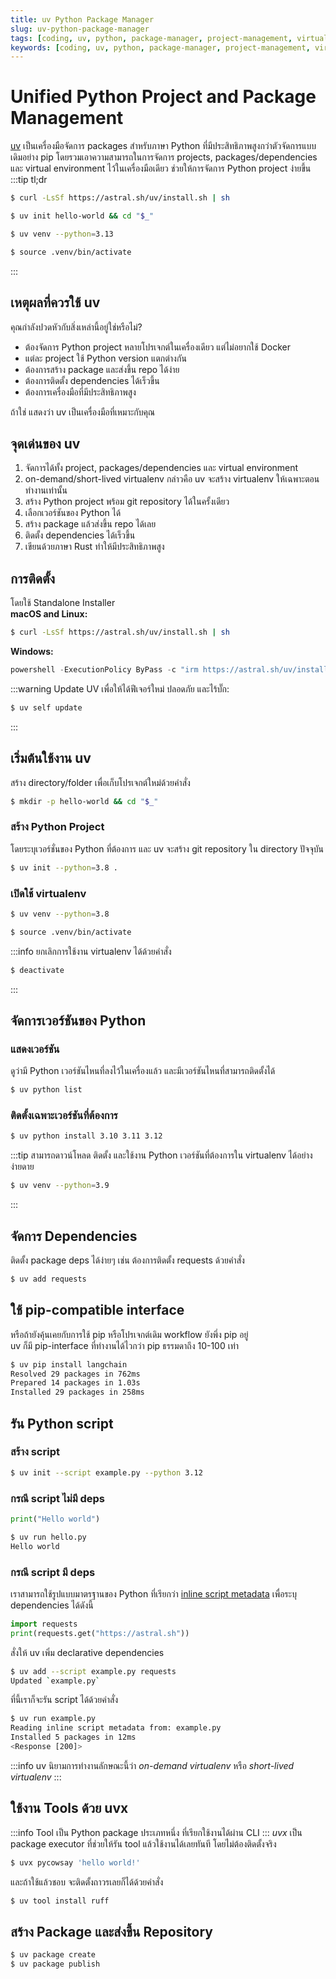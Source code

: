 ```yaml
---
title: uv Python Package Manager
slug: uv-python-package-manager
tags: [coding, uv, python, package-manager, project-management, virtualenv, dependencies, package]
keywords: [coding, uv, python, package-manager, project-management, virtualenv, dependencies, package]
---
```

# Unified Python Project and Package Management
[uv](https://github.com/astral-sh/uv) เป็นเครื่องมือจัดการ packages สำหรับภาษา Python ที่มีประสิทธิภาพสูงกว่าตัวจัดการแบบเดิมอย่าง pip โดยรวมเอาความสามารถในการจัดการ projects, packages/dependencies และ virtual environment ไว้ในเครื่องมือเดียว ช่วยให้การจัดการ Python project ง่ายขึ้น 
:::tip tl;dr
```sh
$ curl -LsSf https://astral.sh/uv/install.sh | sh
```
```sh
$ uv init hello-world && cd "$_"
```
```sh
$ uv venv --python=3.13
```
```sh
$ source .venv/bin/activate
```
:::

## เหตุผลที่ควรใช้ uv
คุณกำลังปวดหัวกับสิ่งเหล่านี้อยู่ใช่หรือไม่?
- ต้องจัดการ Python project หลายโปรเจกต์ในเครื่องเดียว แต่ไม่อยากใช้ Docker
- แต่ละ project ใช้ Python version แตกต่างกัน
- ต้องการสร้าง package และส่งขึ้น repo ได้ง่าย
- ต้องการติดตั้ง dependencies ได้เร็วขึ้น
- ต้องการเครื่องมือที่มีประสิทธิภาพสูง  

ถ้าใช่ แสดงว่า uv เป็นเครื่องมือที่เหมาะกับคุณ

## จุดเด่นของ uv
1. จัดการได้ทั้ง project, packages/dependencies และ virtual environment
2. on-demand/short-lived virtualenv กล่าวคือ uv จะสร้าง virtualenv ให้เฉพาะตอนทำงานเท่านั้น
2. สร้าง Python project พร้อม git repository ได้ในครั้งเดียว
3. เลือกเวอร์ชันของ Python ได้
4. สร้าง package แล้วส่งขึ้น repo ได้เลย
5. ติดตั้ง dependencies ได้เร็วขึ้น
6. เขียนด้วยภาษา Rust ทำให้มีประสิทธิภาพสูง

## การติดตั้ง
โดยใช้ Standalone Installer  
**macOS and Linux:**
```sh
$ curl -LsSf https://astral.sh/uv/install.sh | sh
```
**Windows:**
```powershell
powershell -ExecutionPolicy ByPass -c "irm https://astral.sh/uv/install.ps1 | iex"
```
:::warning Update UV
เพื่อให้ได้ฟีเจอร์ใหม่ ปลอดภัย และไร้บั๊ก:
```sh
$ uv self update
```
:::

## เริ่มต้นใช้งาน uv
สร้าง directory/folder เพื่อเก็บโปรเจกต์ใหม่ด้วยคำสั่ง
```sh
$ mkdir -p hello-world && cd "$_"
```

### สร้าง Python Project
โดยระบุเวอร์ชั่นของ Python ที่ต้องการ  และ uv จะสร้าง git repository ใน directory ปัจจุบัน
```sh
$ uv init --python=3.8 .
```

### เปิดใช้ virtualenv 
```sh
$ uv venv --python=3.8
```
```sh
$ source .venv/bin/activate
```
:::info ยกเลิกการใช้งาน virtualenv ได้ด้วยคำสั่ง
```sh
$ deactivate
```
:::

## จัดการเวอร์ชันของ Python
### แสดงเวอร์ชัน
ดูว่ามี Python เวอร์ชันไหนที่ลงไว้ในเครื่องแล้ว และมีเวอร์ชันไหนที่สามารถติดตั้งได้
```sh
$ uv python list
```

### ติดตั้งเฉพาะเวอร์ชันที่ต้องการ
```sh
$ uv python install 3.10 3.11 3.12
```
:::tip
สามารถดาวน์โหลด ติดตั้ง และใช้งาน Python เวอร์ชันที่ต้องการใน virtualenv ได้อย่างง่ายดาย
```sh
$ uv venv --python=3.9
```
:::

## จัดการ Dependencies
ติดตั้ง package deps ได้ง่ายๆ เช่น ต้องการติดตั้ง requests ด้วยคำสั่ง
```sh
$ uv add requests
```

## ใช้ pip-compatible interface
หรือถ้ายังคุ้นเคยกับการใช้ pip หรือโปรเจกต์เดิม workflow ยังพึ่ง pip อยู่  
uv ก็มี pip-interface ที่ทำงานได้ไวกว่า pip ธรรมดาถึง 10-100 เท่า
```sh
$ uv pip install langchain
Resolved 29 packages in 762ms
Prepared 14 packages in 1.03s
Installed 29 packages in 258ms
```

## รัน Python script
### สร้าง script
```sh
$ uv init --script example.py --python 3.12
```

### กรณี script ไม่มี deps
```python title="hello.py"
print("Hello world")
```

```sh
$ uv run hello.py
Hello world
```

### กรณี script มี deps
เราสามารถใช้รูปแบบมาตรฐานของ Python ที่เรียกว่า [inline script metadata](https://packaging.python.org/en/latest/specifications/inline-script-metadata/#inline-script-metadata) เพื่อระบุ dependencies ได้ดังนี้
```python title="example.py"
import requests
print(requests.get("https://astral.sh"))
```
สั่งให้ uv เพิ่ม declarative dependencies
```sh
$ uv add --script example.py requests
Updated `example.py`
```
ที่นี้เราก็จะรัน script ได้ด้วยคำสั่ง
```sh
$ uv run example.py
Reading inline script metadata from: example.py
Installed 5 packages in 12ms
<Response [200]>
```
:::info
uv นิยามการทำงานลักษณะนี้ว่า _on-demand virtualenv_ หรือ _short-lived virtualenv_
:::

## ใช้งาน Tools ด้วย uvx
:::info
Tool เป็น Python package ประเภทหนึ่ง ที่เรียกใช้งานได้ผ่าน CLI
:::
_uvx_ เป็น package executor ที่ช่วยให้รัน tool แล้วใช้งานได้เลยทันที โดยไม่ต้องติดตั้งจริง  
```sh
$ uvx pycowsay 'hello world!'
```
และถ้าใช้แล้วชอบ จะติดตั้งถาวรเลยก็ได้ด้วยคำสั่ง
```sh
$ uv tool install ruff
```
## สร้าง Package และส่งขึ้น Repository
```sh
$ uv package create
$ uv package publish
```